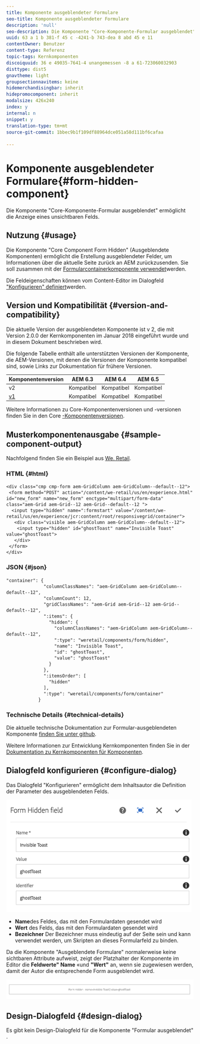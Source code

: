 ```yaml
---
title: Komponente ausgeblendeter Formulare
seo-title: Komponente ausgeblendeter Formulare
description: 'null'
seo-description: Die Komponente "Core-Komponente-Formular ausgeblendet" ermöglicht die Anzeige eines unsichtbaren Felds.
uuid: 63 a 1 b 381-f 45 c -4241-b 743-dea 8 abd 45 e 11
contentOwner: Benutzer
content-type: Referenz
topic-tags: Kernkomponenten
discoiquuid: 36 e 49035-7641-4 unangemessen -8 a 61-723060032903
disttype: dist5
gnavtheme: light
groupsectionnavitems: keine
hidemerchandisingbar: inherit
hidepromocomponent: inherit
modalsize: 426x240
index: y
internal: n
snippet: y
translation-type: tm+mt
source-git-commit: 1bbec9b1f109df88964dce051a58d111bf6cafaa

---
```



# Komponente ausgeblendeter Formulare{#form-hidden-component}

Die Komponente &quot;Core-Komponente-Formular ausgeblendet&quot; ermöglicht die Anzeige eines unsichtbaren Felds.

## Nutzung {#usage}

Die Komponente &quot;Core Component Form Hidden&quot; (Ausgeblendete Komponenten) ermöglicht die Erstellung ausgeblendeter Felder, um Informationen über die aktuelle Seite zurück an AEM zurückzusenden. Sie soll zusammen mit der [Formularcontainerkomponente verwendet](form-container.md)werden.

Die Feldeigenschaften können vom Content-Editor im Dialogfeld [&quot;Konfigurieren&quot; definiert](form-hidden.md)werden.

## Version und Kompatibilität {#version-and-compatibility}

Die aktuelle Version der ausgeblendeten Komponente ist v 2, die mit Version 2.0.0 der Kernkomponenten im Januar 2018 eingeführt wurde und in diesem Dokument beschrieben wird.

Die folgende Tabelle enthält alle unterstützten Versionen der Komponente, die AEM-Versionen, mit denen die Versionen der Komponente kompatibel sind, sowie Links zur Dokumentation für frühere Versionen.

| Komponentenversion | AEM 6.3 | AEM 6.4 | AEM 6.5 |
|--- |--- |--- |--- |
| v2 | Kompatibel | Kompatibel | Kompatibel |
| [v1](form-hidden-v1.md) | Kompatibel | Kompatibel | Kompatibel |

Weitere Informationen zu Core-Komponentenversionen und -versionen finden Sie in den Core [-Komponentenversionen](versions.md).

## Musterkomponentenausgabe {#sample-component-output}

Nachfolgend finden Sie ein Beispiel aus [We. Retail](https://helpx.adobe.com/experience-manager/6-5/sites/developing/using/we-retail.html).

### HTML {#html}

```
<div class="cmp cmp-form aem-GridColumn aem-GridColumn--default--12">
 <form method="POST" action="/content/we-retail/us/en/experience.html" id="new_form" name="new_form" enctype="multipart/form-data" class="aem-Grid aem-Grid--12 aem-Grid--default--12 ">
  <input type="hidden" name=":formstart" value="/content/we-retail/us/en/experience/jcr:content/root/responsivegrid/container">
   <div class="visible aem-GridColumn aem-GridColumn--default--12">
    <input type="hidden" id="ghostToast" name="Invisible Toast" value="ghostToast">
   </div>
 </form>
</div>
```

### JSON {#json}

```
"container": {
              "columnClassNames": "aem-GridColumn aem-GridColumn--default--12",
              "columnCount": 12,
              "gridClassNames": "aem-Grid aem-Grid--12 aem-Grid--default--12",
              ":items": {
                "hidden": {
                  "columnClassNames": "aem-GridColumn aem-GridColumn--default--12",
                  ":type": "weretail/components/form/hidden",
                  "name": "Invisible Toast",
                  "id": "ghostToast",
                  "value": "ghostToast"
                }
              },
              ":itemsOrder": [
                "hidden"
              ],
              ":type": "weretail/components/form/container"
            }
```

### Technische Details {#technical-details}

Die aktuelle technische Dokumentation zur Formular-ausgeblendeten Komponente [finden Sie unter github](https://github.com/adobe/aem-core-wcm-components/blob/master/content/src/content/jcr_root/apps/core/wcm/components/form/hidden/v2/hidden).

Weitere Informationen zur Entwicklung Kernkomponenten finden Sie in der [Dokumentation zu Kernkomponenten für Komponenten](developing.md).

## Dialogfeld konfigurieren {#configure-dialog}

Das Dialogfeld &quot;Konfigurieren&quot; ermöglicht dem Inhaltsautor die Definition der Parameter des ausgeblendeten Felds.

![](assets/chlimage_1-26.png)

* **Name**des Feldes,
das mit den Formulardaten gesendet wird
* **Wert**
des Felds, das mit den Formulardaten gesendet wird
* **Bezeichner**
Der Bezeichner muss eindeutig auf der Seite sein und kann verwendet werden, um Skripten an dieses Formularfeld zu binden.

Da die Komponente &quot;Ausgeblendete Formulare&quot; normalerweise keine sichtbaren Attribute aufweist, zeigt der Platzhalter der Komponente im Editor die **Feldwerte&quot; Name** «und **&quot;Wert&quot;** an, wenn sie zugewiesen werden, damit der Autor die entsprechende Form ausgeblendet wird.

![](assets/screenshot_2018-10-19at094927.png)

## Design-Dialogfeld {#design-dialog}

Es gibt kein Design-Dialogfeld für die Komponente &quot;Formular ausgeblendet&quot; .